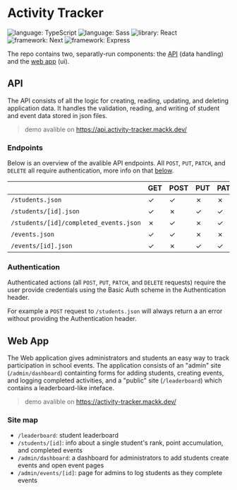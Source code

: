 # Activity Tracker

![language: TypeScript](https://img.shields.io/badge/language-TypeScript-3178c5)
![language: Sass](https://img.shields.io/badge/language-Sass-ce649a)
![library: React](https://img.shields.io/badge/library-React-149eca)
![framework: Next](https://img.shields.io/badge/framework-Next-black)
![framework: Express](https://img.shields.io/badge/framework-Express-white)

The repo contains two, separatly-run components: the [API](#api) (data handling) and the [web app](#web-app) (ui).

<!-- project overview here -->

## API

The API consists of all the logic for creating, reading, updating, and deleting
application data. It handles the validation, reading, and writing of student and
event data stored in json files.

> demo avalible on https://api.activity-tracker.mackk.dev/

### Endpoints

Below is an overview of the avalible API endpoints. All `POST`, `PUT`, `PATCH`, and `DELETE` all require authentication, more info on that [below](#authentication).

|                                          | GET | POST | PUT | PATCH | DELETE |
| ---------------------------------------- | --- | ---- | --- | ----- | ------ |
| `/students.json`                         | ✓   | ✓    | ✗   | ✗     | ✗      |
| `/students/[id].json`                  | ✓   | ✗    | ✓   | ✓     | ✓      |
| `/students/[id]/completed_events.json` | ✗   | ✓    | ✗   | ✓     | ✗      |
| `/events.json`                           | ✓   | ✓    | ✗   | ✗     | ✗      |
| `/events/[id].json`                    | ✓   | ✗    | ✓   | ✓     | ✓      |

<!-- For a complete overview of the API's functionality and a list of it's endpoints, check the [API Docs](./docs/index.md). -->

### Authentication

Authenticated actions (all `POST`, `PUT`, `PATCH`, and `DELETE` requests) require the user provide credentials using the Basic Auth scheme in the Authentication header.

For example a `POST` request to `/students.json` will always return a an error without providing the Authentication header.

<!-- add example with curl ? -->

## Web App

The Web application gives administrators and students an easy way to track participation in school events. The application consists of an "admin" site (`/admin/dashboard`) containting forms for adding students, creating events, and logging completed activities, and a "public" site (`/leaderboard`) which contains a leaderboard-like inteface.

> demo avalible on https://activity-tracker.mackk.dev/

### Site map

- `/leaderboard`: student leaderboard
- `/students/[id]`: info about a single student's rank, point accumulation, and completed events
- `/admin/dashboard`: a dashboard for administrators to add students create events and open event pages
- `/admin/events/[id]`: page for admins to log students as they complete events
